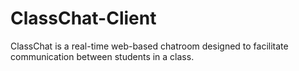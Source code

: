 # ClassChat-Client
ClassChat is a real-time web-based chatroom designed to facilitate communication between students in a class.
